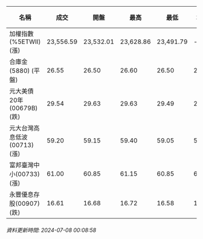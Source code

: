 | 名稱 | 成交 | 開盤 | 最高 | 最低 | 均價 | 成交金額(億) | 昨收 | 漲跌幅 | 漲跌 | 總量 | 昨量 | 振幅 |
| -------- | -------- | -------- | -------- |-------- | -------- | -------- |-------- |-------- |-------- | -------- | -------- |-------- |
|加權指數(%5ETWII) (漲)|23,556.59|23,532.01|23,628.86|23,491.79|-|4,831.52|23,522.53|0.14%|34.06|10,558,205|0|0.58%|
|合庫金(5880) (平盤)|26.55|26.50|26.60|26.50|26.55|1.72|26.55|0.00%|0.00|6,484|12,494|0.38%|
|元大美債20年(00679B) (跌)|29.54|29.63|29.63|29.49|29.53|14.86|29.60|0.20%|0.06|50,329|39,966|0.47%|
|元大台灣高息低波(00713) (漲)|59.20|59.15|59.40|59.05|59.24|5.40|59.00|0.34%|0.20|9,109|14,168|0.59%|
|富邦臺灣中小(00733) (漲)|61.00|60.85|61.15|60.85|61.04|1.47|60.70|0.49%|0.30|2,402|2,380|0.49%|
|永豐優息存股(00907) (跌)|16.61|16.68|16.72|16.58|16.62|0.294|16.65|0.24%|0.04|1,769|3,743|0.84%|
###### 資料更新時間: 2024-07-08 00:08:58